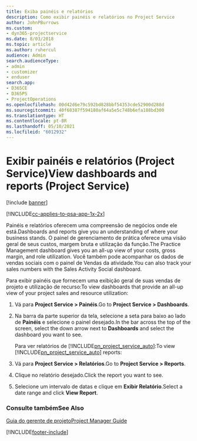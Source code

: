 ```yaml
---
title: Exiba painéis e relatórios
description: Como exibir painéis e relatórios no Project Service
author: JohnPBurrows
ms.custom:
- dyn365-projectservice
ms.date: 8/03/2018
ms.topic: article
ms.author: ruhercul
audience: Admin
search.audienceType:
- admin
- customizer
- enduser
search.app:
- D365CE
- D365PS
- ProjectOperations
ms.openlocfilehash: 00d42d6e79c592bd828bbf54353cde52900d288d
ms.sourcegitcommit: 40f68387f594180af64a5e5c748b6efa188bd300
ms.translationtype: HT
ms.contentlocale: pt-BR
ms.lasthandoff: 05/10/2021
ms.locfileid: "6012932"
---
```

# <a name="view-dashboards-and-reports-project-service"></a><span data-ttu-id="4fc9d-103">Exibir painéis e relatórios (Project Service)</span><span class="sxs-lookup"><span data-stu-id="4fc9d-103">View dashboards and reports (Project Service)</span></span>

[!include [banner](../includes/psa-now-project-operations.md)]

[!INCLUDE[cc-applies-to-psa-app-1x-2x](../includes/cc-applies-to-psa-app-1x-2x.md)]

<span data-ttu-id="4fc9d-104">Painéis e relatórios oferecem uma compreensão de negócios onde ele está.</span><span class="sxs-lookup"><span data-stu-id="4fc9d-104">Dashboards and reports give you an understanding of where your business stands.</span></span> <span data-ttu-id="4fc9d-105">O painel de gerenciamento de prática oferece uma visão geral de seus custos, margem bruta e utilização da função.</span><span class="sxs-lookup"><span data-stu-id="4fc9d-105">The Practice Management dashboard gives you an all-up view of your costs, gross margin, and role utilization.</span></span> <span data-ttu-id="4fc9d-106">Você também pode acompanhar os dados de vendas sociais com o painel de Vendas da atividade.</span><span class="sxs-lookup"><span data-stu-id="4fc9d-106">You can also track your sales numbers with the Sales Activity Social dashboard.</span></span>  
  
 <span data-ttu-id="4fc9d-107">Para exibir painéis que fornecem uma exibição geral de suas vendas de projeto e utilização de recurso:</span><span class="sxs-lookup"><span data-stu-id="4fc9d-107">To view dashboards that provide an all-up view of your project sales and resource utilization:</span></span>  
  
1. <span data-ttu-id="4fc9d-108">Vá para **Project Service > Painéis**.</span><span class="sxs-lookup"><span data-stu-id="4fc9d-108">Go to **Project Service > Dashboards**.</span></span>  
  
2. <span data-ttu-id="4fc9d-109">Na barra da parte superior da tela, selecione a seta para baixo ao lado de **Painéis** e selecione o painel desejado.</span><span class="sxs-lookup"><span data-stu-id="4fc9d-109">In the bar across the top of the screen, select the down arrow next to **Dashboards** and select the dashboard you want to see.</span></span>  
  
   <span data-ttu-id="4fc9d-110">Para ver relatórios de [!INCLUDE[pn_project_service_auto](../includes/pn-project-service-auto.md)]:</span><span class="sxs-lookup"><span data-stu-id="4fc9d-110">To view [!INCLUDE[pn_project_service_auto](../includes/pn-project-service-auto.md)] reports:</span></span>  
  
3. <span data-ttu-id="4fc9d-111">Vá para **Project Service > Relatórios**.</span><span class="sxs-lookup"><span data-stu-id="4fc9d-111">Go to **Project Service > Reports**.</span></span>  
  
4. <span data-ttu-id="4fc9d-112">Clique no relatório desejado.</span><span class="sxs-lookup"><span data-stu-id="4fc9d-112">Click the report you want to see.</span></span>  
  
5. <span data-ttu-id="4fc9d-113">Selecione um intervalo de datas e clique em **Exibir Relatório**.</span><span class="sxs-lookup"><span data-stu-id="4fc9d-113">Select a date range and click **View Report**.</span></span>  
  
### <a name="see-also"></a><span data-ttu-id="4fc9d-114">Consulte também</span><span class="sxs-lookup"><span data-stu-id="4fc9d-114">See Also</span></span>  
 [<span data-ttu-id="4fc9d-115">Guia do gerente de projeto</span><span class="sxs-lookup"><span data-stu-id="4fc9d-115">Project Manager Guide</span></span>](../psa/project-manager-guide.md)


[!INCLUDE[footer-include](../includes/footer-banner.md)]